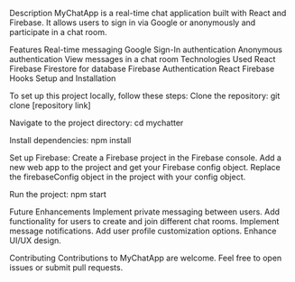 Description
MyChatApp is a real-time chat application built with React and Firebase. It allows users to sign in via Google or anonymously and participate in a chat room.

Features
Real-time messaging
Google Sign-In authentication
Anonymous authentication
View messages in a chat room
Technologies Used
React
Firebase
Firestore for database
Firebase Authentication
React Firebase Hooks
Setup and Installation

To set up this project locally, follow these steps:
Clone the repository:
git clone [repository link]

Navigate to the project directory:
cd mychatter

Install dependencies:
npm install

Set up Firebase:
Create a Firebase project in the Firebase console.
Add a new web app to the project and get your Firebase config object.
Replace the firebaseConfig object in the project with your config object.

Run the project:
npm start

Future Enhancements
Implement private messaging between users.
Add functionality for users to create and join different chat rooms.
Implement message notifications.
Add user profile customization options.
Enhance UI/UX design.

Contributing
Contributions to MyChatApp are welcome. Feel free to open issues or submit pull requests.
